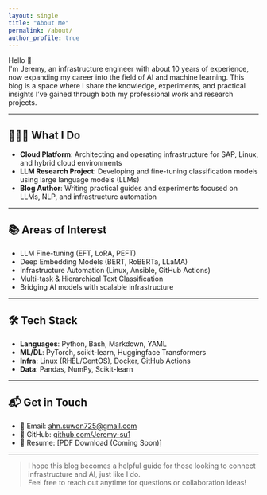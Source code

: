 ```yaml
---
layout: single
title: "About Me"
permalink: /about/
author_profile: true
---
```


Hello 👋  
I'm Jeremy, an infrastructure engineer with about 10 years of experience, now expanding my career into the field of AI and machine learning. This blog is a space where I share the knowledge, experiments, and practical insights I’ve gained through both my professional work and research projects.

---

## 👨🏻‍💻 What I Do

- **Cloud Platform**: Architecting and operating infrastructure for SAP, Linux, and hybrid cloud environments  
- **LLM Research Project**: Developing and fine-tuning classification models using large language models (LLMs)  
- **Blog Author**: Writing practical guides and experiments focused on LLMs, NLP, and infrastructure automation

---

## 📚 Areas of Interest

- LLM Fine-tuning (EFT, LoRA, PEFT)
- Deep Embedding Models (BERT, RoBERTa, LLaMA)
- Infrastructure Automation (Linux, Ansible, GitHub Actions)
- Multi-task & Hierarchical Text Classification
- Bridging AI models with scalable infrastructure

---

## 🛠️ Tech Stack

- **Languages**: Python, Bash, Markdown, YAML  
- **ML/DL**: PyTorch, scikit-learn, Huggingface Transformers  
- **Infra**: Linux (RHEL/CentOS), Docker, GitHub Actions  
- **Data**: Pandas, NumPy, Scikit-learn  

---

## 📬 Get in Touch

- 📧 Email: ahn.suwon725@gmail.com
- 💼 GitHub: [github.com/Jeremy-su1](https://github.com/Jeremy-su1)  
- 📄 Resume: [PDF Download (Coming Soon)]

---

> I hope this blog becomes a helpful guide for those looking to connect infrastructure and AI, just like I do.  
> Feel free to reach out anytime for questions or collaboration ideas!
